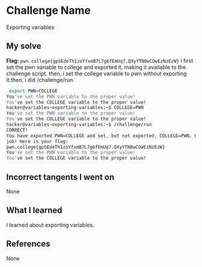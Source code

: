 # Challenge Name
Exporting variables

## My solve
**Flag:** `pwn.college{gpSEdeTh1zoYfxmB7L7g6fEmUq7.QXyYTN0wCOwEzNzEzW}`
i first set the pwn variable to college and exported it, making it available to the challenge script. then, i set the college variable to pwn without exporting it.then, i did /challenge/run.
```bash
 export PWN=COLLEGE
You've set the PWN variable to the proper value!
You've set the COLLEGE variable to the proper value!
hacker@variables~exporting-variables:~$ COLLEGE=PWN
You've set the PWN variable to the proper value!
You've set the COLLEGE variable to the proper value!
hacker@variables~exporting-variables:~$ /challenge/run
CORRECT!
You have exported PWN=COLLEGE and set, but not exported, COLLEGE=PWN. Great
job! Here is your flag:
pwn.college{gpSEdeTh1zoYfxmB7L7g6fEmUq7.QXyYTN0wCOwEzNzEzW}
You've set the PWN variable to the proper value!
You've set the COLLEGE variable to the proper value!
```
## Incorrect tangents I went on
None

## What I learned
I learned about exporting variables.

## References 
None
